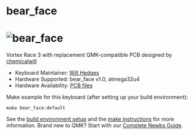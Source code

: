 # bear_face

![bear_face](https://imgur.com/a/11fNXvS)
===

Vortex Race 3 with replacement QMK-compatible PCB designed by [chemicalwill](https://github.com/chemicalwill)

* Keyboard Maintainer: [Will Hedges](https://github.com/chemicalwill)
* Hardware Supported: bear_face v1.0, atmega32u4
* Hardware Availability: [PCB files](https://github.com/chemicalwill/bear_face)

Make example for this keyboard (after setting up your build environment):

    make bear_face:default

See the [build environment setup](https://docs.qmk.fm/#/getting_started_build_tools) and the [make instructions](https://docs.qmk.fm/#/getting_started_make_guide) for more information. Brand new to QMK? Start with our [Complete Newbs Guide](https://docs.qmk.fm/#/newbs).